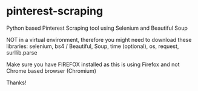 ﻿# pinterest-scraping
Python based Pinterest Scraping tool using Selenium and Beautiful Soup

NOT in a virtual environment, therefore you might need to download these libraries: selenium, bs4 / Beautiful, Soup, time (optional), os, request, surllib.parse

Make sure you have FIREFOX installed as this is using Firefox and not Chrome based browser (Chromium)

Thanks!
